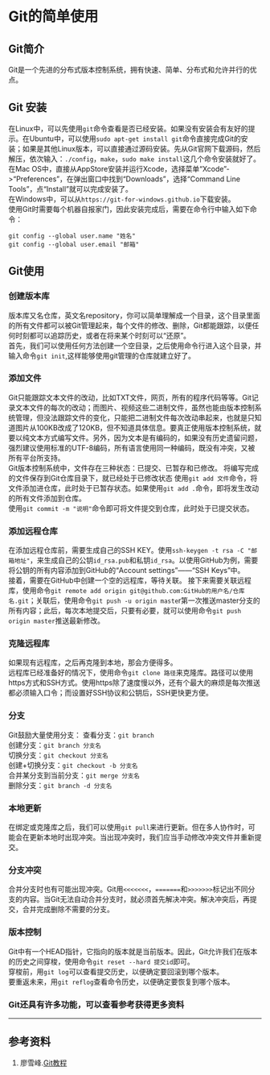 # Git的简单使用
## Git简介
Git是一个先进的分布式版本控制系统，拥有快速、简单、分布式和允许并行的优点。
## Git 安装
在Linux中，可以先使用`git`命令查看是否已经安装。如果没有安装会有友好的提示。在Ubuntu中，可以使用`sudo apt-get install git`命令直接完成Git的安装；如果是其他Linux版本，可以直接通过源码安装。先从Git官网下载源码，然后解压，依次输入：`./config`，`make`，`sudo make install`这几个命令安装就好了。
在Mac OS中，直接从AppStore安装并运行Xcode，选择菜单“Xcode”->“Preferences”，在弹出窗口中找到“Downloads”，选择“Command Line Tools”，点“Install”就可以完成安装了。  
在Windows中，可以从`https://git-for-windows.github.io`下载安装。  
使用Git时需要每个机器自报家门，因此安装完成后，需要在命令行中输入如下命令：    

	git config --global user.name "姓名"
	git config --global user.email "邮箱"  

## Git使用
### 创建版本库  
版本库又名仓库，英文名repository，你可以简单理解成一个目录，这个目录里面的所有文件都可以被Git管理起来，每个文件的修改、删除，Git都能跟踪，以便任何时刻都可以追踪历史，或者在将来某个时刻可以“还原”。  
首先，我们可以使用任何方法创建一个空目录，之后使用命令行进入这个目录，并输入命令`git init`,这样能够使用git管理的仓库就建立好了。  

### 添加文件  
Git只能跟踪文本文件的改动，比如TXT文件，网页，所有的程序代码等等。Git记录文本文件的每次的改动；而图片、视频这些二进制文件，虽然也能由版本控制系统管理，但没法跟踪文件的变化，只能把二进制文件每次改动串起来，也就是只知道图片从100KB改成了120KB，但不知道具体信息。要真正使用版本控制系统，就要以纯文本方式编写文件。另外，因为文本是有编码的，如果没有历史遗留问题，强烈建议使用标准的UTF-8编码，所有语言使用同一种编码，既没有冲突，又被所有平台所支持。  
Git版本控制系统中，文件存在三种状态：已提交、已暂存和已修改。
将编写完成的文件保存到Git仓库目录下，就已经处于已修改状态
使用`git add 文件`命令，将文件添加进仓库，此时处于已暂存状态。如果使用`git add .`命令，即将发生改动的所有文件添加到仓库。  
使用`git commit -m "说明"`命令即可将文件提交到仓库，此时处于已提交状态。
### 添加远程仓库  
在添加远程仓库前，需要生成自己的SSH KEY。使用`ssh-keygen -t rsa -C "邮箱地址"`，来生成自己的公钥`id_rsa.pub`和私钥`id_rsa`。以使用GitHub为例，需要将公钥的所有内容添加到GitHub的“Account settings”——“SSH Keys”中。  
接着，需要在GitHub中创建一个空的远程库，等待关联。
接下来需要关联远程库，使用命令`git remote add origin git@github.com:GitHub的用户名/仓库名.git`；关联后，使用命令`git push -u origin maste`r第一次推送master分支的所有内容；此后，每次本地提交后，只要有必要，就可以使用命令`git push origin master`推送最新修改。   
### 克隆远程库
如果现有远程库，之后再克隆到本地，那会方便得多。  
远程库已经准备好的情况下，使用命令`git clone 路径`来克隆库。路径可以使用https方式和SSH方式。使用https除了速度慢以外，还有个最大的麻烦是每次推送都必须输入口令；而设置好SSH协议和公钥后，SSH更快更方便。  
### 分支
Git鼓励大量使用分支：
查看分支：`git branch`  
创建分支：`git branch 分支名`  
切换分支：`git checkout 分支名`  
创建+切换分支：`git checkout -b 分支名`  
合并某分支到当前分支：`git merge 分支名`  
删除分支：`git branch -d 分支名`
### 本地更新  
在绑定或克隆库之后，我们可以使用`git pull`来进行更新。但在多人协作时，可能会在更新本地时出现冲突。当出现冲突时，我们应当手动修改冲突文件并重新提交。  
### 分支冲突  
合并分支时也有可能出现冲突。Git用`<<<<<<<`，`=======`和`>>>>>>>`标记出不同分支的内容。当Git无法自动合并分支时，就必须首先解决冲突。解决冲突后，再提交，合并完成删除不需要的分支。
### 版本控制  
Git中有一个HEAD指针，它指向的版本就是当前版本。因此，Git允许我们在版本的历史之间穿梭，使用命令`git reset --hard 提交id`即可。  
穿梭前，用`git log`可以查看提交历史，以便确定要回滚到哪个版本。  
要重返未来，用`git reflog`查看命令历史，以便确定要恢复到哪个版本。

### Git还具有许多功能，可以查看参考获得更多资料  
***  
## 参考资料
1. 廖雪峰.[Git教程](http://www.liaoxuefeng.com/wiki/0013739516305929606dd18361248578c67b8067c8c017b000)


